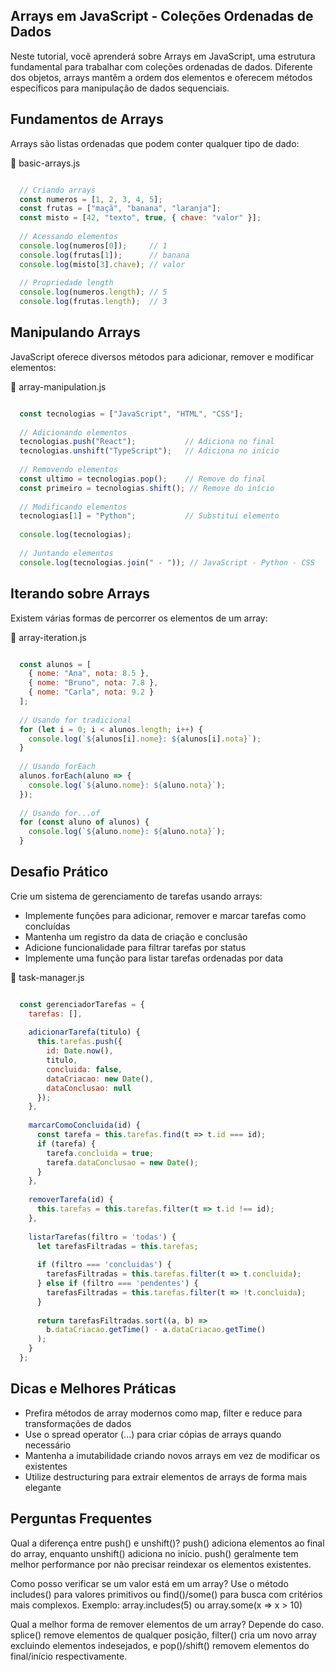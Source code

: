 ## Arrays em JavaScript - Coleções Ordenadas de Dados
Neste tutorial, você aprenderá sobre Arrays em JavaScript, uma estrutura fundamental para trabalhar com coleções ordenadas de dados. Diferente dos objetos, arrays mantêm a ordem dos elementos e oferecem métodos específicos para manipulação de dados sequenciais.

## Fundamentos de Arrays
Arrays são listas ordenadas que podem conter qualquer tipo de dado:

📄 basic-arrays.js

```javascript

  // Criando arrays
  const numeros = [1, 2, 3, 4, 5];
  const frutas = ["maçã", "banana", "laranja"];
  const misto = [42, "texto", true, { chave: "valor" }];
  
  // Acessando elementos
  console.log(numeros[0]);     // 1
  console.log(frutas[1]);      // banana
  console.log(misto[3].chave); // valor
  
  // Propriedade length
  console.log(numeros.length); // 5
  console.log(frutas.length);  // 3
```

## Manipulando Arrays
JavaScript oferece diversos métodos para adicionar, remover e modificar elementos:

📄 array-manipulation.js

```javascript

  const tecnologias = ["JavaScript", "HTML", "CSS"];
  
  // Adicionando elementos
  tecnologias.push("React");           // Adiciona no final
  tecnologias.unshift("TypeScript");   // Adiciona no início
  
  // Removendo elementos
  const ultimo = tecnologias.pop();    // Remove do final
  const primeiro = tecnologias.shift(); // Remove do início
  
  // Modificando elementos
  tecnologias[1] = "Python";           // Substitui elemento
  
  console.log(tecnologias);
  
  // Juntando elementos
  console.log(tecnologias.join(" - ")); // JavaScript - Python - CSS
```

## Iterando sobre Arrays
Existem várias formas de percorrer os elementos de um array:

📄 array-iteration.js

```javascript

  const alunos = [
    { nome: "Ana", nota: 8.5 },
    { nome: "Bruno", nota: 7.8 },
    { nome: "Carla", nota: 9.2 }
  ];
  
  // Usando for tradicional
  for (let i = 0; i < alunos.length; i++) {
    console.log(`${alunos[i].nome}: ${alunos[i].nota}`);
  }
  
  // Usando forEach
  alunos.forEach(aluno => {
    console.log(`${aluno.nome}: ${aluno.nota}`);
  });
  
  // Usando for...of
  for (const aluno of alunos) {
    console.log(`${aluno.nome}: ${aluno.nota}`);
  }
```

## Desafio Prático
Crie um sistema de gerenciamento de tarefas usando arrays:

- Implemente funções para adicionar, remover e marcar tarefas como concluídas
- Mantenha um registro da data de criação e conclusão
- Adicione funcionalidade para filtrar tarefas por status
- Implemente uma função para listar tarefas ordenadas por data

📄 task-manager.js

```javascript

  const gerenciadorTarefas = {
    tarefas: [],
    
    adicionarTarefa(titulo) {
      this.tarefas.push({
        id: Date.now(),
        titulo,
        concluida: false,
        dataCriacao: new Date(),
        dataConclusao: null
      });
    },
  
    marcarComoConcluida(id) {
      const tarefa = this.tarefas.find(t => t.id === id);
      if (tarefa) {
        tarefa.concluida = true;
        tarefa.dataConclusao = new Date();
      }
    },
  
    removerTarefa(id) {
      this.tarefas = this.tarefas.filter(t => t.id !== id);
    },
  
    listarTarefas(filtro = 'todas') {
      let tarefasFiltradas = this.tarefas;
      
      if (filtro === 'concluidas') {
        tarefasFiltradas = this.tarefas.filter(t => t.concluida);
      } else if (filtro === 'pendentes') {
        tarefasFiltradas = this.tarefas.filter(t => !t.concluida);
      }
  
      return tarefasFiltradas.sort((a, b) => 
        b.dataCriacao.getTime() - a.dataCriacao.getTime()
      );
    }
  };
```

## Dicas e Melhores Práticas

- Prefira métodos de array modernos como map, filter e reduce para transformações de dados
- Use o spread operator (...) para criar cópias de arrays quando necessário
- Mantenha a imutabilidade criando novos arrays em vez de modificar os existentes
- Utilize destructuring para extrair elementos de arrays de forma mais elegante

## Perguntas Frequentes

Qual a diferença entre push() e unshift()?
push() adiciona elementos ao final do array, enquanto unshift() adiciona no início. push() geralmente tem melhor performance por não precisar reindexar os elementos existentes.

Como posso verificar se um valor está em um array?
Use o método includes() para valores primitivos ou find()/some() para busca com critérios mais complexos. Exemplo: array.includes(5) ou array.some(x => x > 10)

Qual a melhor forma de remover elementos de um array?
Depende do caso. splice() remove elementos de qualquer posição, filter() cria um novo array excluindo elementos indesejados, e pop()/shift() removem elementos do final/início respectivamente.

  </article